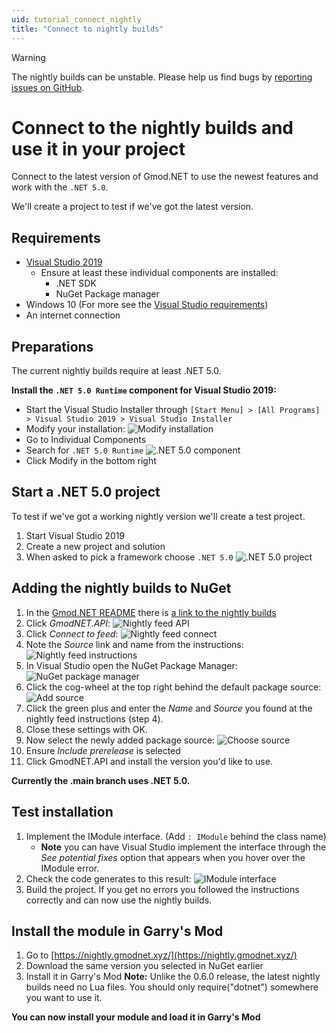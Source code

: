 ```yaml
---
uid: tutorial_connect_nightly
title: "Connect to nightly builds"
---
```


> [!WARNING]
> The nightly builds can be unstable. Please help us find bugs by [reporting issues on GitHub](https://github.com/GmodNET/GmodDotNet/issues).


# Connect to the nightly builds and use it in your project
Connect to the latest version of Gmod.NET to use the newest features and work with the `.NET 5.0`.

We'll create a project to test if we've got the latest version.

## Requirements

* [Visual Studio 2019](https://visualstudio.microsoft.com/)
   * Ensure at least these individual components are installed:
      * .NET SDK
      * NuGet Package manager
* Windows 10 (For more see the [Visual Studio requirements](https://docs.microsoft.com/en-us/visualstudio/releases/2019/system-requirements#visual-studio-2019-system-requirements))
* An internet connection

## Preparations

The current nightly builds require at least .NET 5.0.

**Install the `.NET 5.0 Runtime` component for Visual Studio 2019:**
* Start the Visual Studio Installer through `[Start Menu] > [All Programs] > Visual Studio 2019 > Visual Studio Installer`
* Modify your installation:
![Modify installation](images/vs-installer-modify.png)
* Go to Individual Components
* Search for `.NET 5.0 Runtime`
![.NET 5.0 component](images/vs-installer-net-5.png)
* Click Modify in the bottom right

## Start a .NET 5.0 project

To test if we've got a working nightly version we'll create a test project.

1. Start Visual Studio 2019
2. Create a new project and solution
3. When asked to pick a framework choose `.NET 5.0`
![.NET 5.0 project](images/project-net-5.png)

## Adding the nightly builds to NuGet

1. In the [Gmod.NET README](https://github.com/GmodNET/GmodDotNet#nightly-builds) there is [a link to the nightly builds](https://dev.azure.com/GmodNET/gmodnet-artifacts/_packaging?_a=feed&feed=gmodnet-packages)
2. Click *GmodNET.API*:
![Nightly feed API](images/nightly-feed-api.png)
3. Click *Connect to feed*:
![Nightly feed connect](images/nightly-feed-connect.png)
4. Note the *Source* link and name from the instructions:
![Nightly feed instructions](images/nightly-feed-instructions.png)
5. In Visual Studio open the NuGet Package Manager:
![NuGet package manager](../hello-world/images/nuget-package-manager.png)
6. Click the cog-wheel at the top right behind the default package source:
![Add source](images/nuget-add-source.png)
7. Click the green plus and enter the *Name* and *Source* you found at the nightly feed instructions (step 4).
8. Close these settings with OK.
9. Now select the newly added package source:
![Choose source](images/nuget-package-source.png)
10. Ensure *Include prerelease* is selected
11. Click GmodNET.API and install the version you'd like to use.

**Currently the .main branch uses .NET 5.0.**

## Test installation

1. Implement the IModule interface. (Add `: IModule` behind the class name)
    * **Note** you can have Visual Studio implement the interface through the *See potential fixes* option that appears when you hover over the IModule error.
2. Check the code generates to this result:
![IModule interface](images/test-nightly-imodule.png)
3. Build the project. If you get no errors you followed the instructions correctly and can now use the nightly builds.

## Install the module in Garry's Mod

1. Go to [https://nightly.gmodnet.xyz/](https://nightly.gmodnet.xyz/)
2. Download the same version you selected in NuGet earlier
3. Install it in Garry's Mod
    **Note:** Unlike the 0.6.0 release, the latest nightly builds need no Lua files. You should only require("dotnet") somewhere you want to use it.

**You can now install your module and load it in Garry's Mod**